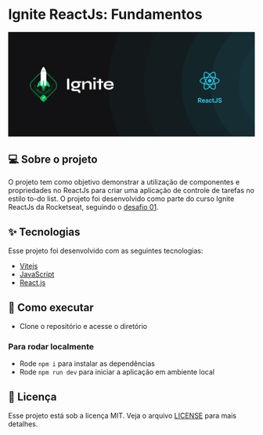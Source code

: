 # Ignite ReactJs: Fundamentos

![Logo do Markdown](./assets/react_wallpaper.png)

## :computer: Sobre o projeto

O projeto tem como objetivo demonstrar a utilização de componentes e propriedades no ReactJs para criar uma aplicação de controle de tarefas no estilo to-do list. O projeto foi desenvolvido como parte do curso Ignite ReactJs da Rocketseat, seguindo o [desafio 01](https://efficient-sloth-d85.notion.site/Desafio-01-Praticando-os-conceitos-do-ReactJS-91fd63dd1a5b4a2796152de293ec1074).

## ✨ Tecnologias

Esse projeto foi desenvolvido com as seguintes tecnologias:

- [Vitejs](https://vitejs.dev/)
- [JavaScript](https://www.javascript.com/)
- [React.js](https://reactjs.org/)

## 🚀 Como executar

- Clone o repositório e acesse o diretório

### Para rodar localmente

- Rode `npm i` para instalar as dependências
- Rode `npm run dev` para iniciar a aplicação em ambiente local

## 📄 Licença

Esse projeto está sob a licença MIT. Veja o arquivo [LICENSE](LICENSE.md) para mais detalhes.
